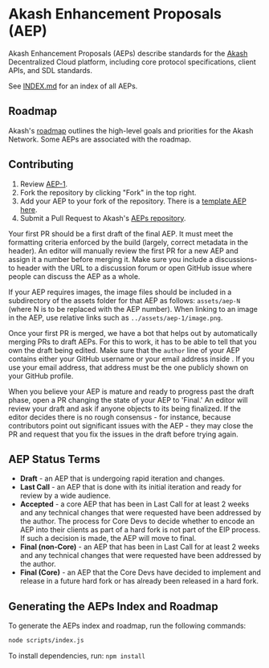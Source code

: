 # Akash Enhancement Proposals (AEP)

Akash Enhancement Proposals (AEPs) describe standards for the [Akash](https://akash.network) Decentralized Cloud platform, including core protocol specifications, client APIs, and SDL standards.

See [INDEX.md](INDEX.md) for an index of all AEPs.

## Roadmap

Akash's [roadmap](ROADMAP.md) outlines the high-level goals and priorities for the Akash Network. Some AEPs are associated with the roadmap.

## Contributing

1. Review [AEP-1](spec/aep-1).
2. Fork the repository by clicking "Fork" in the top right.
3. Add your AEP to your fork of the repository. There is a [template AEP here](aep-template.md).
4. Submit a Pull Request to Akash's [AEPs repository](https://github.com/akash-network/aeps).

Your first PR should be a first draft of the final AEP. It must meet the formatting criteria enforced by the build (largely, correct metadata in the header). An editor will manually review the first PR for a new AEP and assign it a number before merging it. Make sure you include a discussions-to header with the URL to a discussion forum or open GitHub issue where people can discuss the AEP as a whole.

If your AEP requires images, the image files should be included in a subdirectory of the assets folder for that AEP as follows: `assets/aep-N` (where N is to be replaced with the AEP number). When linking to an image in the AEP, use relative links such as `../assets/aep-1/image.png`.

Once your first PR is merged, we have a bot that helps out by automatically merging PRs to draft AEPs. For this to work, it has to be able to tell that you own the draft being edited. Make sure that the `author` line of your AEP contains either your GitHub username or your email address inside . If you use your email address, that address must be the one publicly shown on your GitHub profile.

When you believe your AEP is mature and ready to progress past the draft phase, open a PR changing the state of your AEP to 'Final.' An editor will review your draft and ask if anyone objects to its being finalized. If the editor decides there is no rough consensus - for instance, because contributors point out significant issues with the AEP - they may close the PR and request that you fix the issues in the draft before trying again.

## AEP Status Terms

* **Draft** - an AEP that is undergoing rapid iteration and changes.
* **Last Call** - an AEP that is done with its initial iteration and ready for review by a wide audience.
* **Accepted** - a core AEP that has been in Last Call for at least 2 weeks and any technical changes that were requested have been addressed by the author. The process for Core Devs to decide whether to encode an AEP into their clients as part of a hard fork is not part of the EIP process. If such a decision is made, the AEP will move to final.
* **Final (non-Core)** - an AEP that has been in Last Call for at least 2 weeks and any technical changes that were requested have been addressed by the author.
* **Final (Core)** - an AEP that the Core Devs have decided to implement and release in a future hard fork or has already been released in a hard fork.

## Generating the AEPs Index and Roadmap

To generate the AEPs index and roadmap, run the following commands:

```bash
node scripts/index.js
```

To install dependencies, run: `npm install`